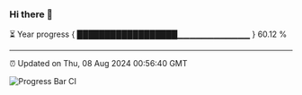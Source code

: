 ### Hi there 👋

⏳ Year progress { ██████████████████▁▁▁▁▁▁▁▁▁▁▁▁ } 60.12 %

---

⏰ Updated on Thu, 08 Aug 2024 00:56:40 GMT

![Progress Bar CI](https://github.com/liununu/liununu/workflows/Progress%20Bar%20CI/badge.svg)

